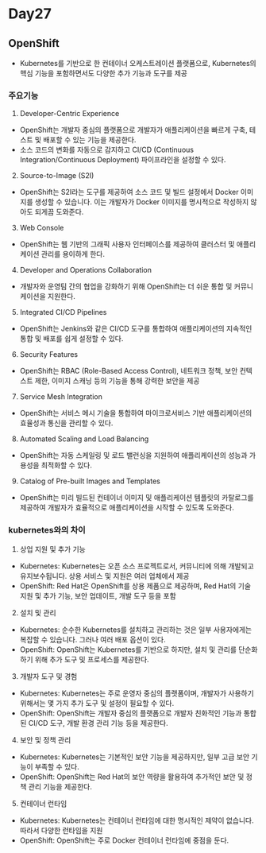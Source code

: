 # Day27

## OpenShift
- Kubernetes를 기반으로 한 컨테이너 오케스트레이션 플랫폼으로, Kubernetes의 핵심 기능을 포함하면서도 다양한 추가 기능과 도구를 제공

### 주요기능

1. Developer-Centric Experience
- OpenShift는 개발자 중심의 플랫폼으로 개발자가 애플리케이션을 빠르게 구축, 테스트 및 배포할 수 있는 기능을 제공한다.
- 소스 코드의 변화를 자동으로 감지하고 CI/CD (Continuous Integration/Continuous Deployment) 파이프라인을 설정할 수 있다.

2. Source-to-Image (S2I)
- OpenShift는 S2I라는 도구를 제공하여 소스 코드 및 빌드 설정에서 Docker 이미지를 생성할 수 있습니다. 이는 개발자가 Docker 이미지를 명시적으로 작성하지 않아도 되게끔 도와준다.

3. Web Console
- OpenShift는 웹 기반의 그래픽 사용자 인터페이스를 제공하여 클러스터 및 애플리케이션 관리를 용이하게 한다.

4. Developer and Operations Collaboration
- 개발자와 운영팀 간의 협업을 강화하기 위해 OpenShift는 더 쉬운 통합 및 커뮤니케이션을 지원한다.

5. Integrated CI/CD Pipelines
- OpenShift는 Jenkins와 같은 CI/CD 도구를 통합하여 애플리케이션의 지속적인 통합 및 배포를 쉽게 설정할 수 있다.

6. Security Features
- OpenShift는 RBAC (Role-Based Access Control), 네트워크 정책, 보안 컨텍스트 제한, 이미지 스캐닝 등의 기능을 통해 강력한 보안을 제공

7. Service Mesh Integration
- OpenShift는 서비스 메시 기술을 통합하여 마이크로서비스 기반 애플리케이션의 효율성과 통신을 관리할 수 있다.

8. Automated Scaling and Load Balancing
- OpenShift는 자동 스케일링 및 로드 밸런싱을 지원하여 애플리케이션의 성능과 가용성을 최적화할 수 있다.

9. Catalog of Pre-built Images and Templates
- OpenShift는 미리 빌드된 컨테이너 이미지 및 애플리케이션 템플릿의 카탈로그를 제공하여 개발자가 효율적으로 애플리케이션을 시작할 수 있도록 도와준다.

### kubernetes와의 차이

1. 상업 지원 및 추가 기능
- Kubernetes: Kubernetes는 오픈 소스 프로젝트로서, 커뮤니티에 의해 개발되고 유지보수됩니다. 상용 서비스 및 지원은 여러 업체에서 제공
- OpenShift: Red Hat은 OpenShift를 상용 제품으로 제공하며, Red Hat의 기술 지원 및 추가 기능, 보안 업데이트, 개발 도구 등을 포함

2. 설치 및 관리
- Kubernetes: 순수한 Kubernetes를 설치하고 관리하는 것은 일부 사용자에게는 복잡할 수 있습니다. 그러나 여러 배포 옵션이 있다.
- OpenShift: OpenShift는 Kubernetes를 기반으로 하지만, 설치 및 관리를 단순화하기 위해 추가 도구 및 프로세스를 제공한다.

3. 개발자 도구 및 경험
- Kubernetes: Kubernetes는 주로 운영자 중심의 플랫폼이며, 개발자가 사용하기 위해서는 몇 가지 추가 도구 및 설정이 필요할 수 있다.
- OpenShift: OpenShift는 개발자 중심의 플랫폼으로 개발자 친화적인 기능과 통합된 CI/CD 도구, 개발 환경 관리 기능 등을 제공한다.

4. 보안 및 정책 관리
- Kubernetes: Kubernetes는 기본적인 보안 기능을 제공하지만, 일부 고급 보안 기능이 부족할 수 있다.
- OpenShift: OpenShift는 Red Hat의 보안 역량을 활용하여 추가적인 보안 및 정책 관리 기능을 제공한다.

5. 컨테이너 런타임
- Kubernetes: Kubernetes는 컨테이너 런타임에 대한 명시적인 제약이 없습니다. 따라서 다양한 런타임을 지원
- OpenShift: OpenShift는 주로 Docker 컨테이너 런타임에 중점을 둔다.

